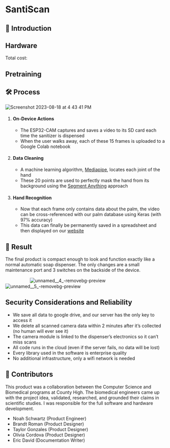# SantiScan

## 🦠 Introduction
  

## Hardware
Total cost:

## Pretraining

## 🛠 Process
   ![Screenshot 2023-08-18 at 4 43 41 PM](https://github.com/NoahBSchwartz/SantiScan/assets/44248582/4ba95f6c-d22e-4841-960e-10981f5f12d1)
  1. #### On-Device Actions
     - The ESP32-CAM captures and saves a video to its SD card each time the sanitizer is dispensed
     - When the user walks away, each of these 15 frames is uploaded to a Google Colab notebook
  
  2. #### Data Cleaning
     - A machine learning algorithm, [Mediapipe](https://google.github.io/mediapipe/solutions/face_mesh.html), locates each joint of the hand
     - These 20 points are used to perfectly mask the hand from its background using the [Segment Anything](https://github.com/facebookresearch/segment-anything.git) approach
  
  3. #### Hand Recognition
     - Now that each frame only contains data about the palm, the video can be cross-referenced with our palm database using Keras (with 97% accuracy)
     - This data can finally be permanently saved in a spreadsheet and then displayed on our [website](https://nbschwa.wixsite.com/santi-scan)

## 🎉 Result
The final product is compact enough to look and function exactly like a normal automatic soap dispenser. The only changes are a small maintenance port and 3 switches on the backside of the device.

ㅤㅤㅤㅤㅤㅤ![unnamed__4_-removebg-preview](https://github.com/NoahBSchwartz/SantiScan/assets/44248582/3eeae46e-b1d2-4cdd-91ca-6b222211ae1a)
![unnamed__5_-removebg-preview](https://github.com/NoahBSchwartz/SantiScan/assets/44248582/a0088407-cbbc-4115-b61a-0ea14475dcc9)


## Security Considerations and Reliability

- We save all data to google drive, and our server has the only key to access it
- We delete all scanned camera data within 2 minutes after it’s collected (no human will ever see it)
- The camera module is linked to the dispenser’s electronics so it can’t miss scans
- All code runs in the cloud (even if the server fails, no data will be lost)
- Every library used in the software is enterprise quality 
- No additional infrastructure, only a wifi network is needed


## 👥 Contributors

This product was a collaboration between the Computer Science and Biomedical programs at County High. The biomedical engineers came up with the project idea, validated, researched, and grounded their claims in scientific studies. I was responsible for the full software and hardware development. 

- Noah Schwartz (Product Engineer)
- Brandt Roman (Product Designer)
- Taylor Gonzales (Product Designer)
- Olivia Cordova (Product Designer)
- Eric David (Documentation Writer)
